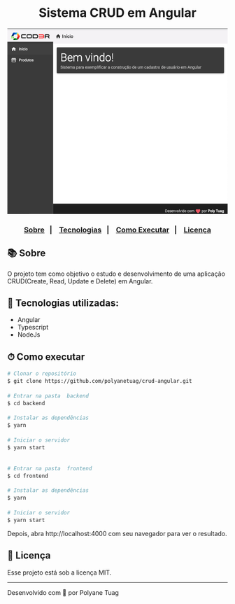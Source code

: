 <div align="center">
  <h1>Sistema CRUD em Angular</h1>
  <img width= '600' src="./github/fileapp.png" />
</div>

<h3 align="center">  
  <p align="center">
    <a href="#-sobre">Sobre</a>&nbsp;&nbsp;&nbsp;|&nbsp;&nbsp;&nbsp;
    <a href="#-tecnologias">Tecnologias</a>&nbsp;&nbsp;&nbsp;|&nbsp;&nbsp;&nbsp;
    <a href="#-como-executar">Como Executar</a>&nbsp;&nbsp;&nbsp;|&nbsp;&nbsp;&nbsp;
    <a href="#-licença">Licença</a>
  </p>
</h3>

## 📚 Sobre

O projeto tem como objetivo o estudo e desenvolvimento de uma aplicação CRUD(Create, Read, Update e Delete) em Angular.

## 🚀 Tecnologias utilizadas:

- Angular
- Typescript
- NodeJs
  
## ⏱ Como executar

```bash
# Clonar o repositório
$ git clone https://github.com/polyanetuag/crud-angular.git

# Entrar na pasta  backend
$ cd backend

# Instalar as dependências
$ yarn 

# Iniciar o servidor
$ yarn start
```

```bash

# Entrar na pasta  frontend
$ cd frontend

# Instalar as dependências
$ yarn 

# Iniciar o servidor
$ yarn start
```

Depois, abra http://localhost:4000 com seu navegador para ver o resultado.

## 📝 Licença

Esse projeto está sob a licença MIT.

---
Desenvolvido com 💜 por Polyane Tuag